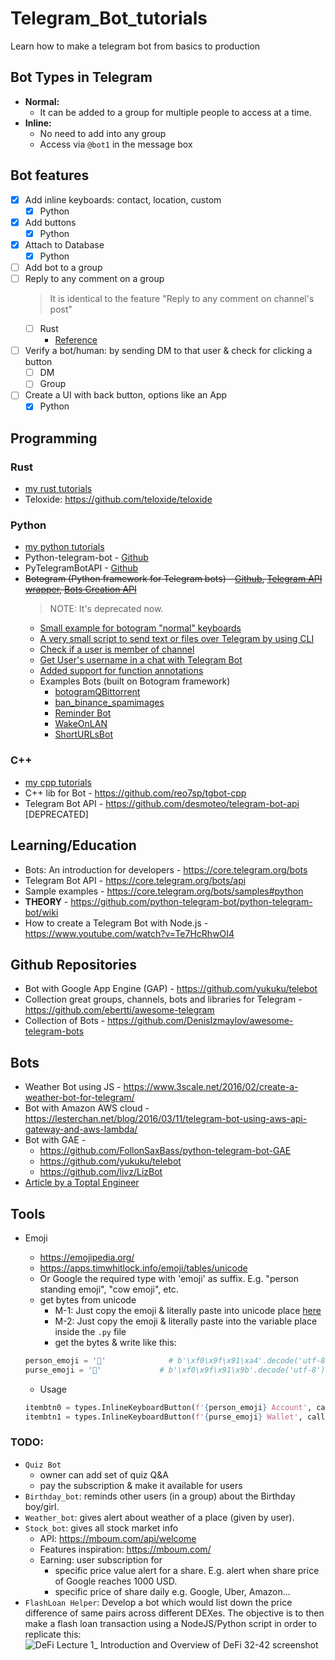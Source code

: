 # Telegram_Bot_tutorials

Learn how to make a telegram bot from basics to production

## Bot Types in Telegram

- **Normal:**
  - It can be added to a group for multiple people to access at a time.
- **Inline:**
  - No need to add into any group
  - Access via `@bot1` in the message box

## Bot features

- [x] Add inline keyboards: contact, location, custom
  - [x] Python
- [x] Add buttons
  - [x] Python
- [x] Attach to Database
  - [x] Python
- [ ] Add bot to a group
- [ ] Reply to any comment on a group
  > It is identical to the feature "Reply to any comment on channel's post"
  - [ ] Rust
    - [Reference](https://github.com/teloxide/teloxide/discussions/886)
- [ ] Verify a bot/human: by sending DM to that user & check for clicking a button
  - [ ] DM
  - [ ] Group
- [ ] Create a UI with back button, options like an App
  - [x] Python

## Programming

### Rust

- [my rust tutorials](https://github.com/abhi3700/My_Learning-Rust/tree/main/libs/teloxide)
- Teloxide: https://github.com/teloxide/teloxide

### Python

- [my python tutorials](./tutorials-py)
- Python-telegram-bot - [Github](https://github.com/python-telegram-bot/python-telegram-bot)
- PyTelegramBotAPI - [Github](https://github.com/eternnoir/pyTelegramBotAPI)
- ~~Botogram (Python framework for Telegram bots) - [Github](https://botogram.dev/), [Telegram API wrapper](https://botogram.dev/docs/0.6.1/api/telegram/), [Bots Creation API](https://botogram.dev/docs/0.6.1/api/bot/)~~
  > NOTE: It's deprecated now.
  - [Small example for botogram "normal" keyboards](https://gist.github.com/MarcoBuster/8f9e7661006436af39c797f02a3d48cc)
  - [A very small script to send text or files over Telegram by using CLI](https://gist.github.com/MarcoBuster/8e4f6db4dc4ba5eb5640224b518d7c7e)
  - [Check if a user is member of channel](https://github.com/python-botogram/botogram/issues/145)
  - [Get User's username in a chat with Telegram Bot](https://github.com/python-botogram/botogram/issues/137#)
  - [Added support for function annotations](https://gist.github.com/hearot/e00bd75312a781c4a20db1131585cd38)
  - Examples Bots (built on Botogram framework)
    - [botogramQBittorrent](https://github.com/ch3p4ll3/botogramQBittorrent)
    - [ban_binance_spamimages](https://github.com/ch3p4ll3/binanceban)
    - [Reminder Bot](https://github.com/Mamiglia/Reminder-Bot)
    - [WakeOnLAN](https://github.com/Steffo99/spegnimi-bot)
    - [ShortURLsBot](https://github.com/MarcoBuster/ShortURLsBot)

### C++

- [my cpp tutorials](./tutorials-cpp)
- C++ lib for Bot - https://github.com/reo7sp/tgbot-cpp
- Telegram Bot API - https://github.com/desmoteo/telegram-bot-api [DEPRECATED]

## Learning/Education

- Bots: An introduction for developers - https://core.telegram.org/bots
- Telegram Bot API - https://core.telegram.org/bots/api
- Sample examples - https://core.telegram.org/bots/samples#python
- **THEORY** - https://github.com/python-telegram-bot/python-telegram-bot/wiki
- How to create a Telegram Bot with Node.js - https://www.youtube.com/watch?v=Te7HcRhwOI4

## Github Repositories

- Bot with Google App Engine (GAP) - https://github.com/yukuku/telebot
- Collection great groups, channels, bots and libraries for Telegram - https://github.com/ebertti/awesome-telegram
- Collection of Bots - https://github.com/DenisIzmaylov/awesome-telegram-bots

## Bots

- Weather Bot using JS - https://www.3scale.net/2016/02/create-a-weather-bot-for-telegram/
- Bot with Amazon AWS cloud - https://lesterchan.net/blog/2016/03/11/telegram-bot-using-aws-api-gateway-and-aws-lambda/
- Bot with GAE -
  - https://github.com/FollonSaxBass/python-telegram-bot-GAE
  - https://github.com/yukuku/telebot
  - https://github.com/livz/LizBot
- [Article by a Toptal Engineer](https://www.toptal.com/python/telegram-bot-tutorial-python)

## Tools

- Emoji

  - https://emojipedia.org/
  - https://apps.timwhitlock.info/emoji/tables/unicode
  - Or Google the required type with 'emoji' as suffix. E.g. "person standing emoji", "cow emoji", etc.
  - get bytes from unicode
    - M-1: Just copy the emoji & literally paste into unicode place [here](https://onlineunicodetools.com/convert-unicode-to-bytes)
    - M-2: Just copy the emoji & literally paste into the variable place inside the `.py` file
    - get the bytes & write like this:

  ```py
  person_emoji = '👤'              # b'\xf0\x9f\x91\xa4'.decode('utf-8') U+1F464
  purse_emoji = '👛'             # b'\xf0\x9f\x91\x9b'.decode('utf-8') U+1F519
  ```

  - Usage

  ```py
  itembtn0 = types.InlineKeyboardButton(f'{person_emoji} Account', callback_data = "home_account")
  itembtn1 = types.InlineKeyboardButton(f'{purse_emoji} Wallet', callback_data = "home_wallet")
  ```

### TODO:

- `Quiz Bot`
  - owner can add set of quiz Q&A
  - pay the subscription & make it available for users
- `Birthday_bot`: reminds other users (in a group) about the Birthday boy/girl.
- `Weather_bot`: gives alert about weather of a place (given by user).
- `Stock_bot`: gives all stock market info
  - API: https://mboum.com/api/welcome
  - Features inspiration: https://mboum.com/
  - Earning: user subscription for
    - specific price value alert for a share. E.g. alert when share price of Google reaches 1000 USD.
    - specific price of share daily e.g. Google, Uber, Amazon...
- `FlashLoan Helper`: Develop a bot which would list down the price difference of same pairs across different DEXes. The objective is to then make a flash loan transaction using a NodeJS/Python script in order to replicate this:
  ![DeFi Lecture 1_ Introduction and Overview of DeFi 32-42 screenshot](https://user-images.githubusercontent.com/16472948/164302715-88987eab-333c-4c27-8937-69e61216188b.png)

